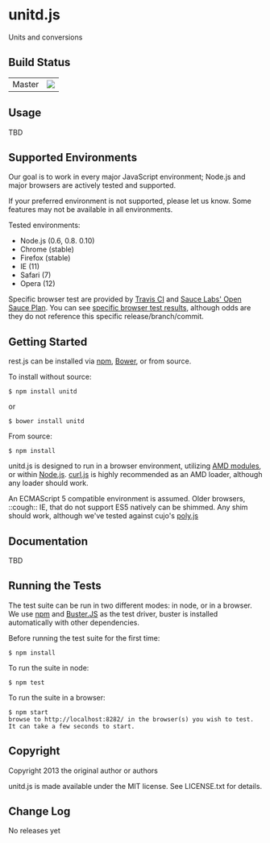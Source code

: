 unitd.js
=======

Units and conversions


Build Status
------------

<table>
  <tr><td>Master</td><td><a href="http://travis-ci.org/scothis/unitd" target="_blank"><img src="https://secure.travis-ci.org/scothis/unitd.png?branch=master" /></a></tr>
</table>


Usage
-----

TBD


Supported Environments
----------------------

Our goal is to work in every major JavaScript environment; Node.js and major browsers are actively tested and supported.

If your preferred environment is not supported, please let us know. Some features may not be available in all environments.

Tested environments:
- Node.js (0.6, 0.8. 0.10)
- Chrome (stable)
- Firefox (stable)
- IE (11)
- Safari (7)
- Opera (12)

Specific browser test are provided by [Travis CI](https://travis-ci.org/scothis/unitd) and [Sauce Labs' Open Sauce Plan](https://saucelabs.com/opensource). You can see [specific browser test results](https://saucelabs.com/u/scothis-unitd), although odds are they do not reference this specific release/branch/commit.


Getting Started
---------------

rest.js can be installed via [npm](https://npmjs.org/), [Bower](http://twitter.github.com/bower/), or from source.

To install without source:

    $ npm install unitd

or

    $ bower install unitd

From source:

    $ npm install

unitd.js is designed to run in a browser environment, utilizing [AMD modules](https://github.com/amdjs/amdjs-api/wiki/AMD), or within [Node.js](http://nodejs.org/).  [curl.js](https://github.com/cujojs/curl) is highly recommended as an AMD loader, although any loader should work.

An ECMAScript 5 compatible environment is assumed.  Older browsers, ::cough:: IE, that do not support ES5 natively can be shimmed.  Any shim should work, although we've tested against cujo's [poly.js](https://github.com/cujojs/poly)


Documentation
-------------

TBD


Running the Tests
-----------------

The test suite can be run in two different modes: in node, or in a browser.  We use [npm](https://npmjs.org/) and [Buster.JS](http://busterjs.org/) as the test driver, buster is installed automatically with other dependencies.

Before running the test suite for the first time:

    $ npm install

To run the suite in node:

    $ npm test

To run the suite in a browser:

    $ npm start
    browse to http://localhost:8282/ in the browser(s) you wish to test.  It can take a few seconds to start.


Copyright
---------

Copyright 2013 the original author or authors

unitd.js is made available under the MIT license.  See LICENSE.txt for details.


Change Log
----------

No releases yet
